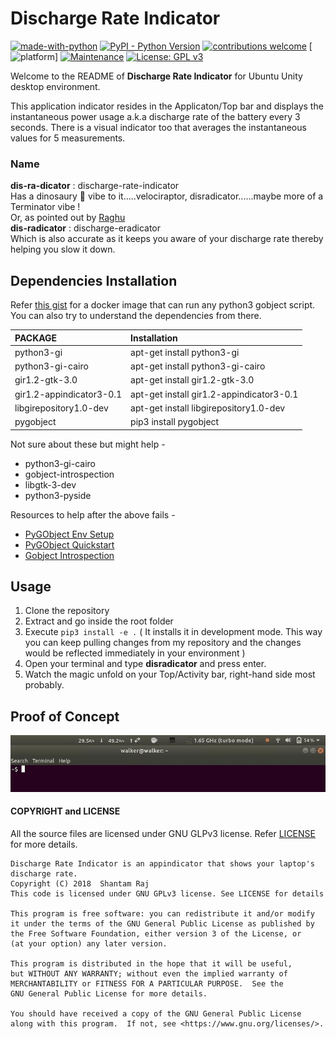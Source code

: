 # **Discharge Rate Indicator**

[![made-with-python](https://img.shields.io/badge/Made%20with-Python-1f425f.svg)](https://www.python.org/) 
[![PyPI - Python Version](https://img.shields.io/pypi/pyversions/Django.svg)](https://www.python.org/) 
[![contributions welcome](https://img.shields.io/badge/contributions-welcome-brightgreen.svg?style=flat)](https://github.com/armsp/disradicator/issues) 
[![platform](https://img.shields.io/badge/platform-linux64-lightgrey.svg)] 
[![Maintenance](https://img.shields.io/badge/Maintained%3F-yes-green.svg)](https://github.com/armsp/disradicator/graphs/commit-activity) 
[![License: GPL v3](https://img.shields.io/badge/License-GPL%20v3-blue.svg)](https://www.gnu.org/licenses/gpl-3.0) 
<!---[![wheel:yes](https://img.shields.io/pypi/wheel/requests.svg)]() --->
<!--- [![python](https://img.shields.io/pypi/pyversions/requests.svg)]()--->

Welcome to the README of **Discharge Rate Indicator** for Ubuntu Unity desktop environment.  

This application indicator resides in the Applicaton/Top bar and displays the instantaneous power usage a.k.a discharge rate of the battery every 3 seconds. There is a visual indicator too that averages the instantaneous values for 5 measurements. 

### Name
**dis-ra-dicator** : discharge-rate-indicator  
Has a dinosaury 🦖 vibe to it.....velociraptor, disradicator......maybe more of a Terminator vibe !  
Or, as pointed out by [Raghu](https://github.com/krishraghuram)  
**dis-radicator** : discharge-eradicator  
Which is also accurate as it keeps you aware of your discharge rate thereby helping you slow it down.

## Dependencies Installation
Refer [this gist](https://gist.github.com/armsp/f8ebd071741a60b3cf20c809310170e7) for a docker image that can run any python3 gobject script. You can also try to understand the dependencies from there.

| PACKAGE | Installation |
| :--- | :--- |
| python3-gi | apt-get install python3-gi |
| python3-gi-cairo | apt-get install python3-gi-cairo |
| gir1.2-gtk-3.0 | apt-get install gir1.2-gtk-3.0 |
| gir1.2-appindicator3-0.1 | apt-get install gir1.2-appindicator3-0.1 |
| libgirepository1.0-dev | apt-get install libgirepository1.0-dev |
| pygobject | pip3 install pygobject |

Not sure about these but might help -
  - python3-gi-cairo
  - gobject-introspection
  - libgtk-3-dev
  - python3-pyside

Resources to help after the above fails -
- [PyGObject Env Setup](https://pygobject.readthedocs.io/en/latest/devguide/dev_environ.html)  
- [PyGObject Quickstart](https://pygobject.readthedocs.io/en/latest/getting_started.html#ubuntu-getting-started)
- [Gobject Introspection](https://stackoverflow.com/questions/18025730/pygobject-2-28-6-wont-configure-no-package-gobject-introspection-1-0-found/18027346)

## Usage
1. Clone the repository
2. Extract and go inside the root folder
3. Execute `pip3 install -e .` ( It installs it in development mode. This way you can keep pulling changes from my repository and the changes would be reflected immediately in your environment )
4. Open your terminal and type **disradicator** and press enter.
5. Watch the magic unfold on your Top/Activity bar, right-hand side most probably.

## Proof of Concept
![Appindicator](https://github.com/armsp/disradicator/blob/master/docs/movie.gif)

#### COPYRIGHT and LICENSE
All the source files are licensed under GNU GLPv3 license. Refer [LICENSE](https://github.com/armsp/gifc/blob/master/LICENSE) for more details.  

    Discharge Rate Indicator is an appindicator that shows your laptop's discharge rate.
    Copyright (C) 2018  Shantam Raj
    This code is licensed under GNU GPLv3 license. See LICENSE for details

    This program is free software: you can redistribute it and/or modify
    it under the terms of the GNU General Public License as published by
    the Free Software Foundation, either version 3 of the License, or
    (at your option) any later version.

    This program is distributed in the hope that it will be useful,
    but WITHOUT ANY WARRANTY; without even the implied warranty of
    MERCHANTABILITY or FITNESS FOR A PARTICULAR PURPOSE.  See the
    GNU General Public License for more details.

    You should have received a copy of the GNU General Public License
    along with this program.  If not, see <https://www.gnu.org/licenses/>.
